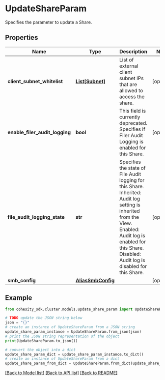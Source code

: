 # UpdateShareParam

Specifies the parameter to update a Share.

## Properties

Name | Type | Description | Notes
------------ | ------------- | ------------- | -------------
**client_subnet_whitelist** | [**List[Subnet]**](Subnet.md) | List of external client subnet IPs that are allowed to access the share. | [optional] 
**enable_filer_audit_logging** | **bool** | This field is currently deprecated. Specifies if Filer Audit Logging is enabled for this Share. | [optional] 
**file_audit_logging_state** | **str** | Specifies the state of File Audit logging for this Share. Inherited: Audit log setting is inherited from the  View. Enabled: Audit log is enabled for this Share. Disabled: Audit log is disabled for this Share. | [optional] 
**smb_config** | [**AliasSmbConfig**](AliasSmbConfig.md) |  | [optional] 

## Example

```python
from cohesity_sdk.cluster.models.update_share_param import UpdateShareParam

# TODO update the JSON string below
json = "{}"
# create an instance of UpdateShareParam from a JSON string
update_share_param_instance = UpdateShareParam.from_json(json)
# print the JSON string representation of the object
print(UpdateShareParam.to_json())

# convert the object into a dict
update_share_param_dict = update_share_param_instance.to_dict()
# create an instance of UpdateShareParam from a dict
update_share_param_from_dict = UpdateShareParam.from_dict(update_share_param_dict)
```
[[Back to Model list]](../README.md#documentation-for-models) [[Back to API list]](../README.md#documentation-for-api-endpoints) [[Back to README]](../README.md)


